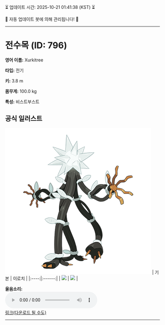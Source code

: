 
⏳ 업데이트 시간: 2025-10-21 01:41:38 (KST) ⏳

🤖 자동 업데이트 봇에 의해 관리됩니다! 🤖

---

# 전수목 (ID: 796)
**영어 이름:** Xurkitree

**타입:** 전기

**키:** 3.8 m

**몸무게:** 100.0 kg

**특성:** 비스트부스트

## 공식 일러스트
![](https://raw.githubusercontent.com/PokeAPI/sprites/master/sprites/pokemon/other/official-artwork/796.png)
| 기본 | 이로치 |
|:----:|:------:|
| <img src="http://play.pokemonshowdown.com/sprites/ani/xurkitree.gif" width="200"> | <img src="http://play.pokemonshowdown.com/sprites/ani-shiny/xurkitree.gif" width="200"> |

**울음소리:**<br><audio controls src="https://raw.githubusercontent.com/PokeAPI/cries/main/cries/pokemon/latest/796.ogg"></audio><br> [링크(다운로드 될 수도)](https://raw.githubusercontent.com/PokeAPI/cries/main/cries/pokemon/latest/796.ogg)


---
